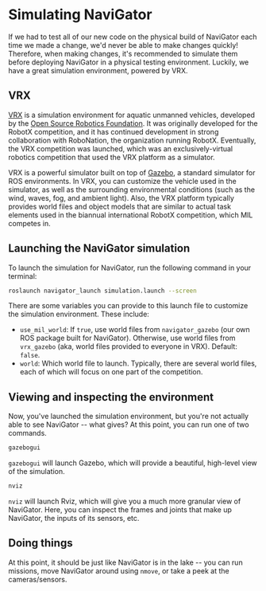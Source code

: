# Simulating NaviGator

If we had to test all of our new code on the physical build of NaviGator each time
we made a change, we'd never be able to make changes quickly! Therefore, when
making changes, it's recommended to simulate them before deploying NaviGator
in a physical testing environment. Luckily, we have a great simulation environment,
powered by VRX.

## VRX

[VRX](https://github.com/osrf/vrx) is a simulation environment for aquatic unmanned vehicles, developed by the
[Open Source Robotics Foundation](https://www.openrobotics.org/). It was originally
developed for the RobotX competition, and it has continued development in strong
collaboration with RoboNation, the organization running RobotX. Eventually, the
VRX competition was launched, which was an exclusively-virtual robotics competition
that used the VRX platform as a simulator.

VRX is a powerful simulator built on top of [Gazebo](https://gazebosim.org), a standard
simulator for ROS environments. In VRX, you can customize the vehicle used in the simulator,
as well as the surrounding environmental conditions (such as the wind, waves, fog,
and ambient light). Also, the VRX platform typically provides world files and object
models that are similar to actual task elements used in the biannual international RobotX competition,
which MIL competes in.

## Launching the NaviGator simulation

To launch the simulation for NaviGator, run the following command in your terminal:
```bash
roslaunch navigator_launch simulation.launch --screen
```

There are some variables you can provide to this launch file to customize the
simulation environment. These include:

* `use_mil_world`: If `true`, use world files from `navigator_gazebo` (our own
    ROS package built for NaviGator). Otherwise, use world files from `vrx_gazebo`
    (aka, world files provided to everyone in VRX). Default: `false`.
* `world`: Which world file to launch. Typically, there are several world files,
    each of which will focus on one part of the competition.

## Viewing and inspecting the environment

Now, you've launched the simulation environment, but you're not actually able
to see NaviGator -- what gives? At this point, you can run one of two commands.

```bash
gazebogui
```

`gazebogui` will launch Gazebo, which will provide a beautiful, high-level view
of the simulation.

```bash
nviz
```

`nviz` will launch Rviz, which will give you a much more granular view of NaviGator.
Here, you can inspect the frames and joints that make up NaviGator, the inputs of
its sensors, etc.

## Doing things

At this point, it should be just like NaviGator is in the lake -- you can run
missions, move NaviGator around using `nmove`, or take a peek at the cameras/sensors.
